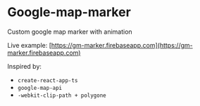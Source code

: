# Google-map-marker
Custom google map marker with animation

Live example: [https://gm-marker.firebaseapp.com](https://gm-marker.firebaseapp.com)

Inspired by:

* `create-react-app-ts` 
* `google-map-api`
* `-webkit-clip-path + polygone`
